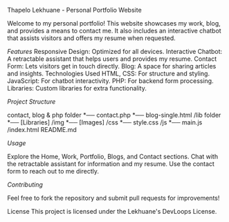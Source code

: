 Thapelo Lekhuane - Personal Portfolio Website

Welcome to my personal portfolio! This website showcases my work, blog, and provides a means to contact me. It also includes an interactive chatbot that assists visitors and offers my resume when requested.

*Features*
Responsive Design: Optimized for all devices.
Interactive Chatbot: A retractable assistant that helps users and provides my resume.
Contact Form: Lets visitors get in touch directly.
Blog: A space for sharing articles and insights.
Technologies Used
HTML, CSS: For structure and styling.
JavaScript: For chatbot interactivity.
PHP: For backend form processing.
Libraries: Custom libraries for extra functionality.


*Project Structure*

contact, blog & php folder
    *── contact.php
    *── blog-single.html
/lib folder
    *── [Libraries]
/img
    *── [Images]
/css
    *── style.css
/js
    *── main.js
/index.html
README.md

*Usage*

Explore the Home, Work, Portfolio, Blogs, and Contact sections.
Chat with the retractable assistant for information and my resume.
Use the contact form to reach out to me directly.

*Contributing*

Feel free to fork the repository and submit pull requests for improvements!

License
This project is licensed under the Lekhuane's DevLoops License.
